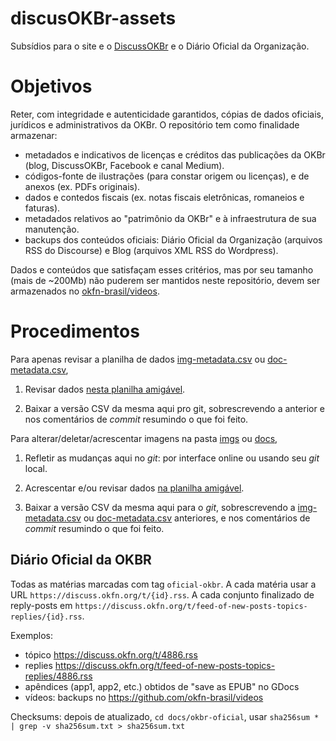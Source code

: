 # discusOKBr-assets

Subsídios para o site e o [DiscussOKBr](https://discuss.okfn.org/c/local-groups/okbr) e o Diário Oficial da Organização.

# Objetivos
Reter, com integridade e autenticidade garantidos, cópias de dados oficiais, jurídicos e administrativos da OKBr. O repositório tem como finalidade armazenar:

* metadados e indicativos de licenças e créditos das publicações da OKBr (blog, DiscussOKBr, Facebook e canal Medium).
* códigos-fonte de ilustrações (para constar origem ou licenças), e de anexos (ex. PDFs originais).
* dados e contedos fiscais (ex. notas fiscais eletrônicas, romaneios e faturas).
* metadados relativos ao "patrimônio da OKBr" e à infraestrutura de sua manutenção.
* backups dos conteúdos oficiais:  Diário Oficial da Organização (arquivos RSS do Discourse) e Blog (arquivos XML RSS do Wordpress).

Dados e conteúdos que satisfaçam esses critérios, mas por seu tamanho (mais de ~200Mb) não puderem ser mantidos neste repositório, devem ser armazenados no [okfn-brasil/videos](https://github.com/okfn-brasil/videos).

# Procedimentos

Para apenas revisar a planilha de dados [img-metadata.csv](data/img-metadata.csv) ou [doc-metadata.csv](data/doc-metadata.csv),

1. Revisar dados [nesta planilha amigável](https://docs.google.com/spreadsheets/d/1AK_GYMqoAl84nbrjbzSJXALOGKjfHlby_VOTS8tlnIM/edit#gid=0).

2. Baixar a versão CSV da mesma aqui pro git, sobrescrevendo a anterior e nos comentários de *commit* resumindo o que foi feito.


Para alterar/deletar/acrescentar imagens na pasta [imgs](imgs) ou [docs](docs),

1. Refletir as mudanças aqui no *git*: por interface online ou usando seu *git* local.

2. Acrescentar e/ou revisar dados [na planilha amigável](https://docs.google.com/spreadsheets/d/1AK_GYMqoAl84nbrjbzSJXALOGKjfHlby_VOTS8tlnIM/edit#gid=0).

3. Baixar a versão CSV da mesma aqui para o *git*, sobrescrevendo a [img-metadata.csv](data/img-metadata.csv) ou [doc-metadata.csv](data/doc-metadata.csv) anteriores, e nos comentários de *commit* resumindo o que foi feito.

## Diário Oficial da OKBR

Todas as matérias marcadas com tag `oficial-okbr`.  A cada matéria usar a URL `https://discuss.okfn.org/t/{id}.rss`. A cada conjunto finalizado de reply-posts em `https://discuss.okfn.org/t/feed-of-new-posts-topics-replies/{id}.rss`.

Exemplos: 

* tópico https://discuss.okfn.org/t/4886.rss
* replies https://discuss.okfn.org/t/feed-of-new-posts-topics-replies/4886.rss
* apêndices (app1, app2, etc.) obtidos de "save as EPUB" no GDocs
* vídeos: backups no https://github.com/okfn-brasil/videos

Checksums: depois de atualizado, `cd docs/okbr-oficial`, usar `sha256sum * | grep -v sha256sum.txt > sha256sum.txt`

